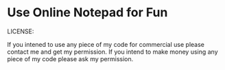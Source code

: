 # Use Online Notepad for Fun
LICENSE:

If you intened to use any piece of my code for commercial use please contact me and get my permission. If you intend to make money using any piece of my code please ask my permission.
